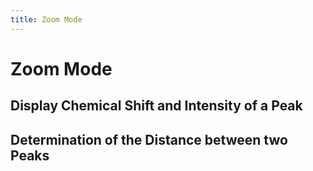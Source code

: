 ```yaml
---
title: Zoom Mode
---
```


# Zoom Mode

## Display Chemical Shift and Intensity of a Peak

## Determination of the Distance between two Peaks